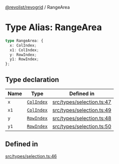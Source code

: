 [@revolist/revogrid](README.md) / RangeArea

# Type Alias: RangeArea

```ts
type RangeArea: {
  x: ColIndex;
  x1: ColIndex;
  y: RowIndex;
  y1: RowIndex;
};
```

## Type declaration

| Name | Type | Defined in |
| ------ | ------ | ------ |
| `x` | [`ColIndex`](TypeAlias.ColIndex.md) | [src/types/selection.ts:47](https://github.com/revolist/revogrid/blob/3fee8276dedac5f7aa7fa43a0495db32609daeca/src/types/selection.ts#L47) |
| `x1` | [`ColIndex`](TypeAlias.ColIndex.md) | [src/types/selection.ts:49](https://github.com/revolist/revogrid/blob/3fee8276dedac5f7aa7fa43a0495db32609daeca/src/types/selection.ts#L49) |
| `y` | [`RowIndex`](TypeAlias.RowIndex.md) | [src/types/selection.ts:48](https://github.com/revolist/revogrid/blob/3fee8276dedac5f7aa7fa43a0495db32609daeca/src/types/selection.ts#L48) |
| `y1` | [`RowIndex`](TypeAlias.RowIndex.md) | [src/types/selection.ts:50](https://github.com/revolist/revogrid/blob/3fee8276dedac5f7aa7fa43a0495db32609daeca/src/types/selection.ts#L50) |

## Defined in

[src/types/selection.ts:46](https://github.com/revolist/revogrid/blob/3fee8276dedac5f7aa7fa43a0495db32609daeca/src/types/selection.ts#L46)
